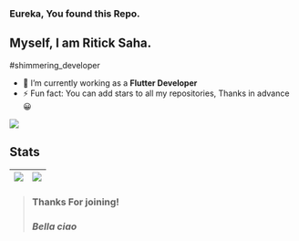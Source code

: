 ### Eureka, You found this Repo.
## Myself, I am Ritick Saha. 
#shimmering_developer

- 🔭 I’m currently working as a **Flutter Developer**
- ⚡ Fun fact: You can add stars to all my repositories, Thanks in advance 😀

![](https://hit.yhype.me/github/profile?user_id=RitickSaha)


## Stats 

| <img src="https://github-readme-stats.vercel.app/api?username=RitickSaha&show_icons=true&count_private=true" /> | <img src="https://github-readme-streak-stats.herokuapp.com/?user=RitickSaha"/> |
|:------------:|:------------:|
<!--
Here are some ideas to get you started:

- 🔭 I’m currently working on ...
- 🌱 I’m currently learning ...
- 👯 I’m looking to collaborate on ...
- 🤔 I’m looking for help with ...
- 💬 Ask me about ...
- 📫 How to reach me: ...
- 😄 Pronouns: ...
- ⚡ Fun fact: ...
-->

>### Thanks For joining!
>### _Bella ciao_
